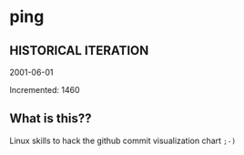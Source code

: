 # ping

## HISTORICAL ITERATION
2001-06-01

Incremented: 1460

## What is this?? 
Linux skills to hack the github commit visualization chart `;-)`
